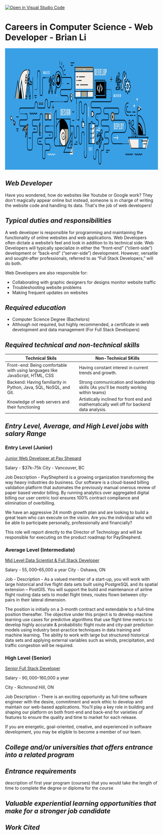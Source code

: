 [![Open in Visual Studio Code](https://classroom.github.com/assets/open-in-vscode-c66648af7eb3fe8bc4f294546bfd86ef473780cde1dea487d3c4ff354943c9ae.svg)](https://classroom.github.com/online_ide?assignment_repo_id=10095862&assignment_repo_type=AssignmentRepo)
# Careers in Computer Science - Web Developer - Brian Li

<img src="Pictures/coverpage.jpeg" width="2000" height="400"> </br>

## _Web Developer_

Have you wondered, how do websites like Youtube or Google work? They don't magically appear online but instead, someone is in charge of writing the website code and handling its data. That's the job of web developers!

## _Typical duties and responsibilities_

A web developer is responsible for programming and maintaining the functionality of online websites and web applications. Web Developers often dictate a website’s feel and look in addition to its technical side. Web Developers will typically specialize in either the “front-end” (“client-side”) development or “back-end” (“server-side”) development. However, versatile and sought-after professionals, referred to as “Full Stack Developers,” will do both. 

Web Developers are also responsible for:

* Collaborating with graphic designers for designs monitor website traffic
* Troubleshooting website problems
* Making frequent updates on websites

## _Required education_

* Computer Science Degree (Bachelors)
* Although not required, but highly recommended, a certificate in web development and data management (For Full Stack Developers)

## _Required technical and non-technical skills_

| Technical Skils | Non-Technical SKills |
| --------------- | --------------------- |
| Front-end: Being comfortable with using languages like JavaScript, HTML, CSS | Having constant interest in current trends and growth. |
| Backend: Having familiarity in Python, Java, SQL, NoSQL, and Git. | Strong communication and leadership skills (As you'll be mostly working within teams)|
| Knowledge of web servers and their functioning | Artistically inclined for front end and mathematically well off for backend data analysis. |   

## _Entry Level, Average, and High Level jobs with salary Range_

### **Entry Level (Junior)**

[Junior Web Developer at Pay Shepard](https://payshepherd.applytojobs.ca/information+technology/11330?utm_campaign=google_jobs_apply&utm_source=google_jobs_apply&utm_medium=organic)

Salary - $37k–75k
City - Vancouver, BC

Job Description -  PayShepherd is a growing organization transforming the way heavy industries do business. Our software is a cloud-based billing validation platform that automates the previously manual onerous review of paper based vendor billing. By running analytics over aggregated digital billing our user centric tool ensures 100% contract compliance and elimination of overbilling.

We have an aggressive 24 month growth plan and are looking to build a great team who can execute on the vision. Are you the individual who will be able to participate personally, professionally and financially?
 
This role will report directly to the Director of Technology and will be responsible for executing on the product roadmap for PayShepherd.


### **Average Level (Intermediate)**

[Mid Level Data Scientist & Full Stack Developer](https://ca.indeed.com/cmp/Plan-De-Vol-1/jobs?jk=70cac5a38109adb2&start=0&clearPrefilter=1)

Salary - $55,000–$65,000 a year
City - Oshawa, ON

Job - Description - As a valued member of a start-up, you will work with large historical and live flight data sets built using PostgreSQL and its spatial extension – PostGIS. You will support the build and maintenance of airline flight routing data sets to model flight times, routes flown between city-pairs in their lateral dimension.

The position is initially on a 3-month contract and extendable to a full-time position thereafter. The objective under this project is to develop machine learning use cases for predictive algorithms that use flight time metrics to develop highly accurate & probabilistic flight route and city-pair prediction models using industry best-practice techniques in data training and machine learning. The ability to work with large but structured historical data sets and applying external variables such as winds, precipitation, and traffic congestion will be required.


### **High Level (Senior)**

[Senior Full Stack Developer](https://ca.indeed.com/cmp/Acentury-Inc./jobs?jk=9604b251bf6dfdca&start=0&clearPrefilter=1)

Salary - $90,000–$160,000 a year

City - Richmond Hill, ON

Job Description - There is an exciting opportunity as full-time software engineer with the desire, commitment and work ethic to develop and maintain our web-based applications. You'll play a key role in building and shaping our platform on both front-end and back-end for varieties of features to ensure the quality and time to market for each release.

If you are energetic, goal-oriented, creative, and experienced in software development, you may be eligible to become a member of our team.

## _College and/or universities that offers entrance into a related program_ 

## _Entrance requirements_
 description of first year program (courses) that you would take
    the length of time to complete the degree or diploma for the course 

## _Valuable experiential learning opportunities that make for a stronger job candidate_

## _Work Cited_
